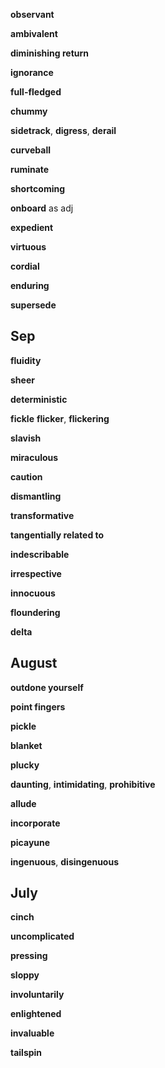
**observant**

**ambivalent**

**diminishing return** 

**ignorance**

**full-fledged** 

**chummy**

**sidetrack**, **digress**, **derail** 

**curveball**

**ruminate**

**shortcoming**

**onboard** as adj

**expedient**

**virtuous**

**cordial**

**enduring**

**supersede**

## Sep 

**fluidity**
  
**sheer**

**deterministic**

**fickle**
**flicker**, **flickering** 

**slavish**

**miraculous**

**caution**

**dismantling**

**transformative**

**tangentially related to**

**indescribable**

**irrespective**

**innocuous**

**floundering**

**delta** 

## August 

**outdone yourself** 

**point fingers** 

**pickle**

**blanket**

**plucky** 

**daunting**, **intimidating**, **prohibitive** 

**allude**

**incorporate**

**picayune**

**ingenuous**, **disingenuous**

## July 

**cinch**

**uncomplicated** 

**pressing** 

**sloppy**

**involuntarily**

**enlightened**

**invaluable**

**tailspin**

